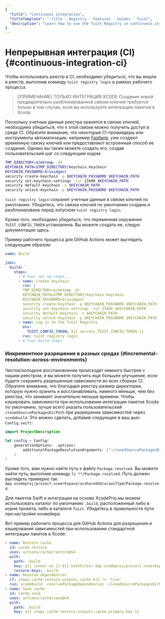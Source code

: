 ```yaml
---
{
  "title": "Continuous integration",
  "titleTemplate": ":title · Registry · Features · Guides · Tuist",
  "description": "Learn how to use the Tuist Registry in continuous integration."
}
---
```

# Непрерывная интеграция (CI) {#continuous-integration-ci}

Чтобы использовать реестр в CI, необходимо убедиться, что вы вошли в реестр,
выполнив команду `tuist registry login` в рамках рабочего процесса.

> [!ПРИМЕЧАНИЕ] ТОЛЬКО ИНТЕГРАЦИЯ XCODE Создание новой предварительно
> разблокированной связки ключей требуется только в том случае, если вы
> используете интеграцию пакетов в Xcode.

Поскольку учетные данные реестра хранятся в связке ключей, необходимо убедиться,
что к этой связке можно получить доступ в среде CI. Обратите внимание, что
некоторые CI-провайдеры или инструменты автоматизации, например
[Fastlane](https://fastlane.tools/), уже создают временную связку ключей или
предоставляют встроенный способ ее создания. Однако вы также можете создать его,
создав пользовательский шаг со следующим кодом:
```bash
TMP_DIRECTORY=$(mktemp -d)
KEYCHAIN_PATH=$TMP_DIRECTORY/keychain.keychain
KEYCHAIN_PASSWORD=$(uuidgen)
security create-keychain -p $KEYCHAIN_PASSWORD $KEYCHAIN_PATH
security set-keychain-settings -lut 21600 $KEYCHAIN_PATH
security default-keychain -s $KEYCHAIN_PATH
security unlock-keychain -p $KEYCHAIN_PASSWORD $KEYCHAIN_PATH
```

`tuist registry login` сохранит учетные данные в связке ключей по умолчанию.
Убедитесь, что связка ключей по умолчанию создана и разблокирована _перед
запуском_ `tuist registry login`.

Кроме того, необходимо убедиться, что переменная окружения `TUIST_CONFIG_TOKEN`
установлена. Вы можете создать ее, следуя документации
<LocalizedLink href="/guides/features/automate/continuous-integration#authentication">здесь</LocalizedLink>.

Пример рабочего процесса для GitHub Actions может выглядеть следующим образом:
```yaml
name: Build

jobs:
  build:
    steps:
      - # Your set up steps...
      - name: Create keychain
        run: |
        TMP_DIRECTORY=$(mktemp -d)
        KEYCHAIN_PATH=$TMP_DIRECTORY/keychain.keychain
        KEYCHAIN_PASSWORD=$(uuidgen)
        security create-keychain -p $KEYCHAIN_PASSWORD $KEYCHAIN_PATH
        security set-keychain-settings -lut 21600 $KEYCHAIN_PATH
        security default-keychain -s $KEYCHAIN_PATH
        security unlock-keychain -p $KEYCHAIN_PASSWORD $KEYCHAIN_PATH
      - name: Log in to the Tuist Registry
        env:
          TUIST_CONFIG_TOKEN: ${{ secrets.TUIST_CONFIG_TOKEN }}
        run: tuist registry login
      - # Your build steps
```

### Инкрементное разрешение в разных средах {#incremental-resolution-across-environments}

Чистое/холодное восстановление происходит немного быстрее с нашим реестром, и вы
можете получить еще большее улучшение, если будете сохранять разрешенные
зависимости во всех сборках CI. Обратите внимание, что благодаря реестру размер
директории, которую нужно хранить и восстанавливать, намного меньше, чем без
реестра, что занимает значительно меньше времени. Чтобы кэшировать зависимости
при использовании интеграции пакетов Xcode по умолчанию, лучше всего указать
пользовательский `clonedSourcePackagesDirPath` при разрешении зависимостей через
`xcodebuild`. Это можно сделать, добавив следующее в ваш `файл Config.swift`:

```swift
import ProjectDescription

let config = Config(
    generationOptions: .options(
        additionalPackageResolutionArguments: ["-clonedSourcePackagesDirPath", ".build"]
    )
)
```

Кроме того, вам нужно найти путь к файлу `Package.resolved`. Вы можете найти
путь, выполнив команду `ls **/Package.resolved`. Путь должен выглядеть примерно
так `App.xcodeproj/project.xcworkspace/xcshareddata/swiftpm/Package.resolved`.

Для пакетов Swift и интеграции на основе XcodeProj мы можем использовать каталог
по умолчанию `.build`, расположенный либо в корне проекта, либо в каталоге
`Tuist`. Убедитесь в правильности пути при настройке конвейера.

Вот пример рабочего процесса для GitHub Actions для разрешения и кэширования
зависимостей при использовании стандартной интеграции пакетов в Xcode:
```yaml
- name: Restore cache
  id: cache-restore
  uses: actions/cache/restore@v4
  with:
    path: .build
    key: ${{ runner.os }}-${{ hashFiles('App.xcodeproj/project.xcworkspace/xcshareddata/swiftpm/Package.resolved') }}
    restore-keys: .build
- name: Resolve dependencies
  if: steps.cache-restore.outputs.cache-hit != 'true'
  run: xcodebuild -resolvePackageDependencies -clonedSourcePackagesDirPath .build
- name: Save cache
  id: cache-save
  uses: actions/cache/save@v4
  with:
    path: .build
    key: ${{ steps.cache-restore.outputs.cache-primary-key }}
```
